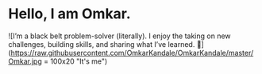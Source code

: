 # Hello, I am Omkar.

![I’m a black belt problem-solver (literally). I enjoy the taking on new challenges, building skills, and sharing what I’ve learned. 🥋](https://raw.githubusercontent.com/OmkarKandale/OmkarKandale/master/Omkar.jpg = 100x20
"It's me")
